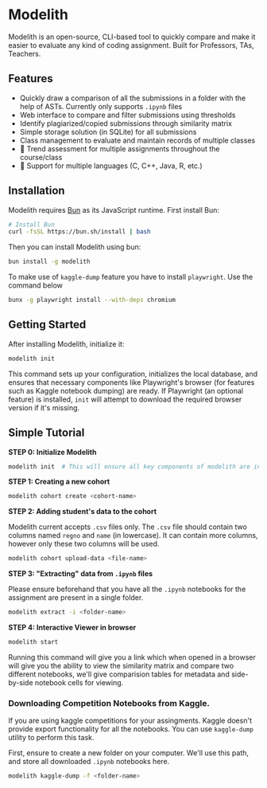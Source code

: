 # Modelith

Modelith is an open-source, CLI-based tool to quickly compare and make it easier to evaluate any kind of coding assignment. Built for Professors, TAs, Teachers.

## Features

- Quickly draw a comparison of all the submissions in a folder with the help of ASTs. Currently only supports `.ipynb` files
- Web interface to compare and filter submissions using thresholds
- Identify plagiarized/copied submissions through similarity matrix
- Simple storage solution (in SQLite) for all submissions
- Class management to evaluate and maintain records of multiple classes
- 🚧 Trend assessment for multiple assignments throughout the course/class
- 🚧 Support for multiple languages (C, C++, Java, R, etc.)

## Installation

Modelith requires [Bun](https://bun.sh/) as its JavaScript runtime. First install Bun:

```bash
# Install Bun
curl -fsSL https://bun.sh/install | bash
```

Then you can install Modelith using bun:

```bash
bun install -g modelith
```

To make use of `kaggle-dump` feature you have to install `playwright`. Use the command below

```bash
bunx -g playwright install --with-deps chromium
```

## Getting Started

After installing Modelith, initialize it:

```bash
modelith init
```

This command sets up your configuration, initializes the local database, and ensures that necessary components like Playwright's browser (for features such as Kaggle notebook dumping) are ready. If Playwright (an optional feature) is installed, `init` will attempt to download the required browser version if it's missing.

## Simple Tutorial

**STEP 0: Initialize Modelith**

```bash
modelith init  # This will ensure all key components of modelith are installed and present. You don't need to run this everytime
```

**STEP 1: Creating a new cohort**

```bash
modelith cohort create <cohort-name>
```

**STEP 2: Adding student's data to the cohort**

Modelith current accepts `.csv` files only. The `.csv` file should contain two columns named `regno` and `name` (in lowercase). It can contain more columns, however only these two columns will be used.

```bash
modelith cohort upload-data <file-name>
```

**STEP 3: "Extracting" data from `.ipynb` files**

Please ensure beforehand that you have all the `.ipynb` notebooks for the assignment are present in a single folder.

```bash
modelith extract -i <folder-name>
```

**STEP 4: Interactive Viewer in browser**

```bash
modelith start
```

Running this command will give you a link which when opened in a browser will give you the ability to view the similarity matrix and compare two different notebooks, we'll give comparision tables for metadata and side-by-side notebook cells for viewing.

### Downloading Competition Notebooks from Kaggle.

If you are using kaggle competitions for your assingments. Kaggle doesn't provide export functionality for all the notebooks. You can use `kaggle-dump` utility to perform this task.

First, ensure to create a new folder on your computer. We'll use this path, and store all downloaded `.ipynb` notebooks here.

```bash
modelith kaggle-dump -f <folder-name>
```
